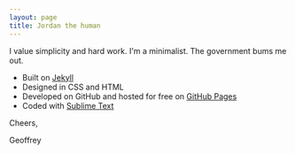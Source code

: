 ```yaml
---
layout: page
title: Jordan the human
---
```


I value simplicity and hard work. I'm a minimalist. The government bums me out.




* Built on [Jekyll](http://jekyllrb.com)
* Designed in CSS and HTML
* Developed on GitHub and hosted for free on [GitHub Pages](https://pages.github.com)
* Coded with [Sublime Text](http://sublimetext.com)

Cheers,

Geoffrey

